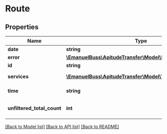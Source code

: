 # Route

## Properties
Name | Type | Description | Notes
------------ | ------------- | ------------- | -------------
**date** | **string** | Date | 
**error** | [**\EmanuelBuss\ApitudeTransfer\Model\Error**](Error.md) |  | [optional] 
**id** | **string** | Id | 
**services** | [**\EmanuelBuss\ApitudeTransfer\Model\TransferServiceAvail[]**](TransferServiceAvail.md) | Transfers services list | [optional] 
**time** | **string** | Time duration | 
**unfiltered_total_count** | **int** | Unfiltered services total count | 

[[Back to Model list]](../../README.md#documentation-for-models) [[Back to API list]](../../README.md#documentation-for-api-endpoints) [[Back to README]](../../README.md)

